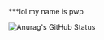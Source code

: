***lol
my name is pwp


![Anurag's GitHub Status](https://github-readme-stats.vercel.app/api?username=pwp114514&show_icons=true&theme=dark)

